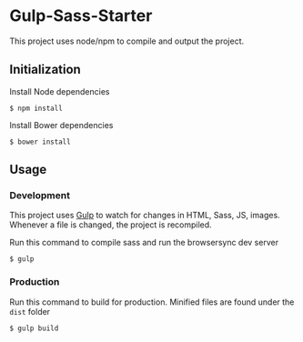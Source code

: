 # Gulp-Sass-Starter

This project uses node/npm to compile and output the project.

## Initialization

Install Node dependencies

~~~
$ npm install
~~~

Install Bower dependencies

~~~
$ bower install
~~~

## Usage

### Development

This project uses [Gulp]() to watch for changes in HTML, Sass, JS, images. Whenever a file is changed, the project is recompiled.

Run this command to compile sass and run the browsersync dev server

~~~
$ gulp
~~~

### Production

Run this command to build for production. Minified files are found under the `dist` folder

~~~
$ gulp build
~~~